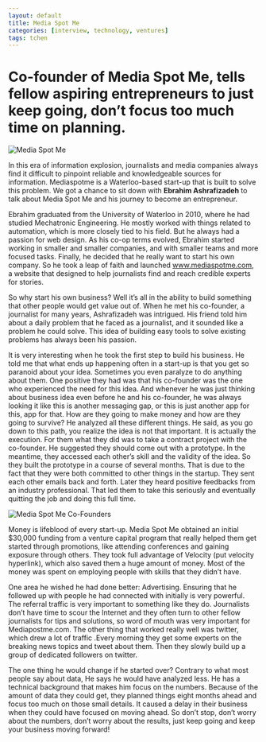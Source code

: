 ```yaml
---
layout: default
title: Media Spot Me
categories: [interview, technology, ventures]
tags: tchen
---
```

# Co-founder of Media Spot Me, tells fellow aspiring entrepreneurs to just keep going, don’t  focus too much time on planning.

![Media Spot Me](http://c3inspire.com/wp-content/uploads/2013/07/logo.png)

In this era of information explosion, journalists and media companies always find it difficult to pinpoint reliable and knowledgeable sources for information. Mediaspotme is a Waterloo-based start-up that is built to solve this problem. We got a chance to sit down with **Ebrahim Ashrafizadeh** to talk about Media Spot Me and his journey to become an entrepreneur.

Ebrahim graduated from the University of Waterloo in 2010, where he had studied Mechatronic Engineering. He mostly worked with things related to automation, which is more closely tied to his field. But he always had a passion for web design. As his co-op terms evolved, Ebrahim started working in smaller and smaller companies, and with smaller teams and more focused tasks. Finally, he decided that he really want to start his own company. So he took a leap of faith and launched www.mediaspotme.com, a website that designed to help journalists find and reach credible experts for stories.

So why start his own business?  Well it’s all in the ability to build something that other people would get value out of. When he met his co-founder, a journalist for many years, Ashrafizadeh was intrigued.  His friend told him about a daily problem that he faced as a journalist, and it sounded like a problem he could solve. This idea of building easy tools to solve existing problems has always been his passion.

It is very interesting when he took the first step to build his business. He told me that what ends up happening often in a start-up is that you get so paranoid about your idea. Sometimes you even paralyze to do anything about them. One positive they had was that his co-founder was the one who experienced the need for this idea. And whenever he was just thinking about business idea even before he and his co-founder, he was always looking it like this is another messaging gap, or this is just another app for this, app for that. How are they going to make money and how are they going to survive? He analyzed all these different things. He said, as you go down to this path, you realize the idea is not that important. It is actually the execution. For them what they did was to take a contract project with the co-founder. He suggested they should come out with a prototype. In the meantime, they accessed each other’s skill and the validity of the idea. So they built the prototype in a course of several months. That is due to the fact that they were both committed to other things in the startup.  They sent each other emails back and forth. Later they heard positive feedbacks from an industry professional. That led them to take this seriously and eventually quitting the job and doing this full time.

![Media Spot Me Co-Founders](http://c3inspire.com/wp-content/uploads/2013/07/Mediaspotme-2-300x168.jpg)

Money is lifeblood of every start-up. Media Spot Me obtained an initial $30,000 funding from a venture capital program that really helped them get started through promotions, like attending conferences and gaining exposure through others. They took full advantage of Velocity (put velocity hyperlink), which also saved them a huge amount of money. Most of the money was spent on employing people with skills that they didn’t have.

One area he wished he had done better: Advertising. Ensuring that he followed up with people he had connected with initially is very powerful. The referral traffic is very important to something like they do. Journalists don’t have time to scour the Internet and they often turn to other fellow journalists for tips and solutions, so word of mouth was very important for Mediapostme.com. The other thing that worked really well was twitter, which drew a lot of traffic .Every morning they get some experts on the breaking news topics and tweet about them. Then they slowly build up a group of dedicated followers on twitter.

The one thing he would change if he started over? Contrary to what most people say about data, He says he would have analyzed less. He has a technical background that makes him focus on the numbers. Because of the amount of data they could get, they planned things eight months ahead and focus too much on those small details. It caused a delay in their business when they could have focused on moving ahead. So don’t stop, don’t worry about the numbers, don’t worry about the results, just keep going and keep your business moving forward!
